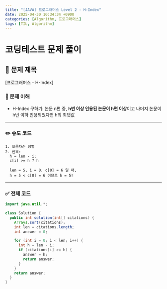 ```yaml
---
title: "[JAVA] 프로그래머스 Level 2 - H-Index"
date: 2025-04-30 10:34:34 +0900
categories: [Algorithm, 프로그래머스]
tags: [TIL, Algorithm]
---
```

# 코딩테스트 문제 풀이

## 📘 문제 제목
[프로그래머스 - H-Index]

### 🧠 문제 이해
- H-Index 구하기: 논문 n편 중, **h번 이상 인용된 논문이 h편 이상**이고 나머지 논문이 h번 이하 인용되었다면 h의 최댓값

---

### ✏️ 슈도 코드

```plaintext
1. 오름차순 정렬
2. 반복:
  h = len - i;
  c[i] >= h ? h
  
  len = 5, i = 0, c[0] = 6 일 때,
  h = 5 < c[0] = 6 이므로 h = 5!
```

---

### ✅ 전체 코드
```java
import java.util.*;

class Solution {
  public int solution(int[] citations) {
    Arrays.sort(citations);
    int len = citations.length;
    int answer = 0;

    for (int i = 0; i < len; i++) {
      int h = len - i;
      if (citations[i] >= h) {
        answer = h;
        return answer;
      }
    }
    return answer;
  }
}
```

